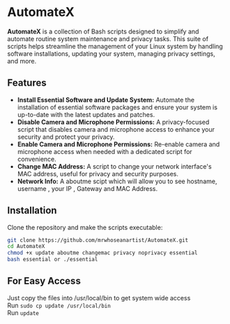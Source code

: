 # AutomateX
**AutomateX** is a collection of Bash scripts designed to simplify and automate routine system maintenance and privacy tasks. 
This suite of scripts helps streamline the management of your Linux system by handling software installations, updating your system, managing privacy settings, and more.

## Features
- **Install Essential Software and Update System:** Automate the installation of essential software packages and ensure your system is up-to-date with the latest updates and patches.
- **Disable Camera and Microphone Permissions:** A privacy-focused script that disables camera and microphone access to enhance your security and protect your privacy.
- **Enable Camera and Microphone Permissions:** Re-enable camera and microphone access when needed with a dedicated script for convenience.
- **Change MAC Address:** A script to change your network interface's MAC address, useful for privacy and security purposes.
- **Network Info:** A aboutme scipt which will allow you to see hostname, username , your IP , Gateway and MAC Address.

## Installation
Clone the repository and make the scripts executable:

```bash
git clone https://github.com/mrwhoseanartist/AutomateX.git
cd AutomateX
chmod +x update aboutme changemac privacy noprivacy essential
bash essential or ./essential 
```

## For Easy Access
Just copy the files into /usr/local/bin to get system wide access </br>
Run `sudo cp update /usr/local/bin` </br>
Run `update` </br>

